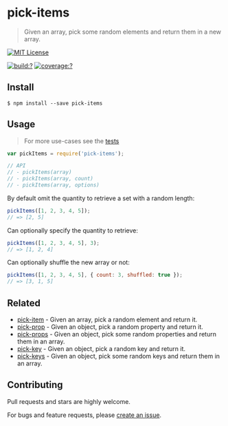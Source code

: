 # pick-items

> Given an array, pick some random elements and return them in a new array.


[![MIT License](https://img.shields.io/badge/license-MIT_License-green.svg?style=flat-square)](https://github.com/mock-end/pick-items/blob/master/LICENSE)

[![build:?](https://img.shields.io/travis/mock-end/pick-items/master.svg?style=flat-square)](https://travis-ci.org/mock-end/pick-items)
[![coverage:?](https://img.shields.io/coveralls/mock-end/pick-items/master.svg?style=flat-square)](https://coveralls.io/github/mock-end/pick-items)


## Install

```
$ npm install --save pick-items 
```

## Usage

> For more use-cases see the [tests](https://github.com/mock-end/pick-items/blob/master/test/spec/index.js)

```js
var pickItems = require('pick-items');

// API
// - pickItems(array)
// - pickItems(array, count)
// - pickItems(array, options)
```

By default omit the quantity to retrieve a set with a random length:

```js
pickItems([1, 2, 3, 4, 5]);
// => [2, 5]
```

Can optionally specify the quantity to retrieve:

```js
pickItems([1, 2, 3, 4, 5], 3);
// => [1, 2, 4]
```

Can optionally shuffle the new array or not:

```js
pickItems([1, 2, 3, 4, 5], { count: 3, shuffled: true });
// => [3, 1, 5]
```

## Related

- [pick-item](https://github.com/mock-end/pick-item) - Given an array, pick a random element and return it.
- [pick-prop](https://github.com/mock-end/pick-prop) - Given an object, pick a random property and return it.
- [pick-props](https://github.com/mock-end/pick-props) - Given an object, pick some random properties and return them in an array.
- [pick-key](https://github.com/mock-end/pick-key) - Given an object, pick a random key and return it.
- [pick-keys](https://github.com/mock-end/pick-keys) - Given an object, pick some random keys and return them in an array.


## Contributing

Pull requests and stars are highly welcome.

For bugs and feature requests, please [create an issue](https://github.com/mock-end/pick-items/issues/new).
